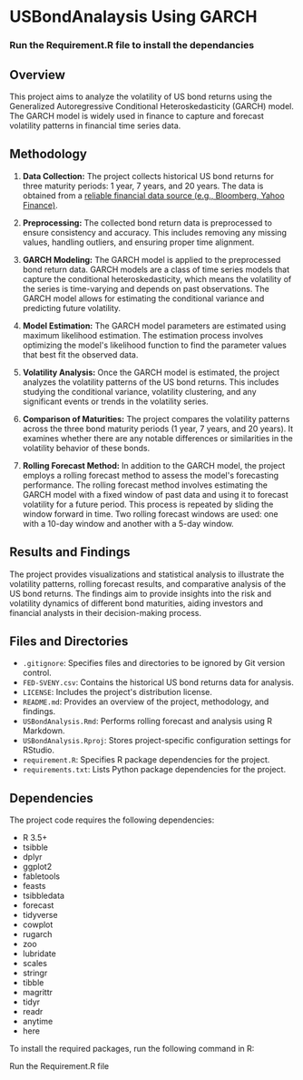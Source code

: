 # USBondAnalaysis Using GARCH

### Run the Requirement.R file to install the dependancies

## Overview

This project aims to analyze the volatility of US bond returns using the Generalized Autoregressive Conditional Heteroskedasticity (GARCH) model. The GARCH model is widely used in finance to capture and forecast volatility patterns in financial time series data.

## Methodology

1. **Data Collection:** The project collects historical US bond returns for three maturity periods: 1 year, 7 years, and 20 years. The data is obtained from a [reliable financial data source (e.g., Bloomberg, Yahoo Finance)](https://data.nasdaq.com/data/FED/SVENY-us-treasury-zerocoupon-yield-curve).

2. **Preprocessing:** The collected bond return data is preprocessed to ensure consistency and accuracy. This includes removing any missing values, handling outliers, and ensuring proper time alignment.

3. **GARCH Modeling:** The GARCH model is applied to the preprocessed bond return data. GARCH models are a class of time series models that capture the conditional heteroskedasticity, which means the volatility of the series is time-varying and depends on past observations. The GARCH model allows for estimating the conditional variance and predicting future volatility.

4. **Model Estimation:** The GARCH model parameters are estimated using maximum likelihood estimation. The estimation process involves optimizing the model's likelihood function to find the parameter values that best fit the observed data.

5. **Volatility Analysis:** Once the GARCH model is estimated, the project analyzes the volatility patterns of the US bond returns. This includes studying the conditional variance, volatility clustering, and any significant events or trends in the volatility series.

6. **Comparison of Maturities:** The project compares the volatility patterns across the three bond maturity periods (1 year, 7 years, and 20 years). It examines whether there are any notable differences or similarities in the volatility behavior of these bonds.

7. **Rolling Forecast Method:** In addition to the GARCH model, the project employs a rolling forecast method to assess the model's forecasting performance. The rolling forecast method involves estimating the GARCH model with a fixed window of past data and using it to forecast volatility for a future period. This process is repeated by sliding the window forward in time. Two rolling forecast windows are used: one with a 10-day window and another with a 5-day window.

## Results and Findings

The project provides visualizations and statistical analysis to illustrate the volatility patterns, rolling forecast results, and comparative analysis of the US bond returns. The findings aim to provide insights into the risk and volatility dynamics of different bond maturities, aiding investors and financial analysts in their decision-making process.

## Files and Directories

- `.gitignore`: Specifies files and directories to be ignored by Git version control.
- `FED-SVENY.csv`: Contains the historical US bond returns data for analysis.
- `LICENSE`: Includes the project's distribution license.
- `README.md`: Provides an overview of the project, methodology, and findings.
- `USBondAnalysis.Rmd`: Performs rolling forecast and analysis using R Markdown.
- `USBondAnalysis.Rproj`: Stores project-specific configuration settings for RStudio.
- `requirement.R`: Specifies R package dependencies for the project.
- `requirements.txt`: Lists Python package dependencies for the project.

## Dependencies

The project code requires the following dependencies:

- R 3.5+
- tsibble
- dplyr
- ggplot2
- fabletools
- feasts
- tsibbledata
- forecast
- tidyverse
- cowplot
- rugarch
- zoo
- lubridate
- scales
- stringr
- tibble
- magrittr
- tidyr
- readr
- anytime
- here

To install the required packages, run the following command in R:

Run the Requirement.R file
